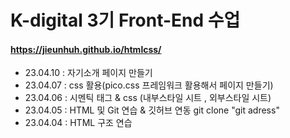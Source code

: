 # K-digital 3기 Front-End 수업
#### https://jieunhuh.github.io/htmlcss/

+ 23.04.10 : 자기소개 페이지 만들기 
+ 23.04.07 : css 활용(pico.css 프레임워크 활용해서 페이지 만들기)
+ 23.04.06 : 시멘틱 태그 & css (내부스타일 시트 , 외부스타일 시트)
+ 23.04.05 : HTML 및 Git 연습 & 깃허브 연동
  git clone "git adress"
+ 23.04.04 : HTML 구조 연습

